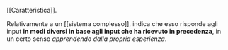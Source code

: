 [[Caratteristica]].

Relativamente a un [[sistema complesso]], indica che esso risponde agli input **in modi diversi in base agli input che ha ricevuto in precedenza**, in un certo senso *apprendendo dalla propria esperienza*.
